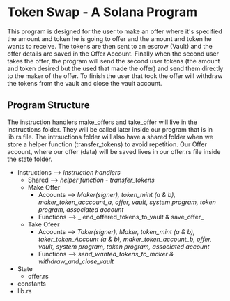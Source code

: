 # Token Swap - A Solana Program

This program is designed for the user to make an offer where it's specified the
amount and token he is going to offer and the amount and token he wants to
receive. The tokens are then sent to an escrow (Vault) and the offer details are
saved in the Offer Account. Finally when the second user takes the offer, the
program will send the second user tokens (the amount and token desired but the
used that made the offer) and send them directly to the maker of the offer. To
finish the user that took the offer will withdraw the tokens from the vault and
close the vault account.

## Program Structure

The instruction handlers make_offers and take_offer will live in the
instructions folder. They will be called later inside our program that is in
lib.rs file. The intrsuctions folder will also have a shared folder when we
store a helper function (transfer_tokens) to avoid repetition. Our Offer
account, where our offer (data) will be saved lives in our offer.rs file inside
the state folder.

- Instructions --> _instruction handlers_
  - Shared --> _helper function - transfer_tokens_
  - Make Offer
    - Accounts --> _Maker(signer), token_mint (a & b), maker_token_acccount_a,
      offer, vault, system program, token program, associated account_
    - Functions --> _ end_offered_tokens_to_vault & save_offer_
  - Take Ofeer
    - Accounts --> _Taker(signer), Maker, token_mint (a & b),
      taker_token_Account (a & b), maker_token_account_b, offer, vault, system
      program, token program, associated account_
    - Functions --> _send_wanted_tokens_to_maker & withdraw_and_close_vault_
- State
  - offer.rs
- constants
- lib.rs
